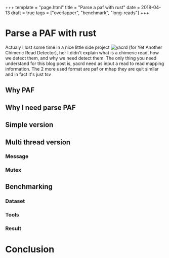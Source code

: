 +++
template = "page.html"
title = "Parse a paf with rust"
date = 2018-04-13
draft = true
tags = ["overlapper", "benchmark", "long-reads"]
+++


# Parse a PAF with rust

Actualy I lost some time in a nice little side project ![yacrd](https://github.com/natir/yacrd) (for Yet Another Chimeric Read Detector), her I didn't explain what is a chimeric read, how we detect them, and why we need detect them. The only thing you need understand for this blog post is, yacrd need as input a read to read mapping information. The 2 more used format are paf or mhap they are quit similar and in fact it's just tsv

## Why PAF

## Why I need parse PAF

## Simple version

## Multi thread version

### Message

### Mutex

## Benchmarking

### Dataset

### Tools

### Result

# Conclusion


